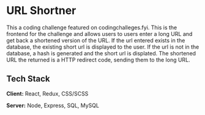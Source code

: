 
# URL Shortner

This a coding challenge featured on codingchalleges.fyi. This is the frontend for the challenge and allows users to users enter a long URL and get back a shortened version of the URL. If the url entered exists in the database, the existing short url is displayed to the user. If the url is not in the database, a hash is generated and the short url is displated. The shortened URL the returned is a HTTP redirect code, sending them to the long URL.
## Tech Stack

**Client:** React, Redux, CSS/SCSS

**Server:** Node, Express, SQL, MySQL

